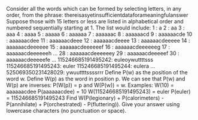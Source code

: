 
Consider all the words which can be formed by selecting letters, in any order, from the phrase:
thereisasyetinsufficientdataforameaningfulanswer
Suppose those with 15 letters or less are listed in alphabetical order and numbered sequentially starting at 1.
The list would include:
1 : a
2 : aa
3 : aaa
4 : aaaa
5 : aaaaa
6 : aaaaaa
7 : aaaaaac
8 : aaaaaacd
9 : aaaaaacde
10 : aaaaaacdee
11 : aaaaaacdeee
12 : aaaaaacdeeee
13 : aaaaaacdeeeee
14 : aaaaaacdeeeeee
15 : aaaaaacdeeeeeef
16 : aaaaaacdeeeeeeg
17 : aaaaaacdeeeeeeh
...
28 : aaaaaacdeeeeeey
29 : aaaaaacdeeeeef
30 : aaaaaacdeeeeefe
...
115246685191495242: euleoywuttttsss
115246685191495243: euler
115246685191495244: eulera
...
525069350231428029: ywuuttttssssrrr
Define P(w) as the position of the word w.
Define W(p) as the word in position p.
We can see that P(w) and W(p) are inverses: P(W(p)) = p and W(P(w)) = w.
Examples:
W(10) = aaaaaacdee
P(aaaaaacdee) = 10
W(115246685191495243) = euler
P(euler) = 115246685191495243
Find W(P(legionary) + P(calorimeters) - P(annihilate) + P(orchestrated) - P(fluttering)).
Give your answer using lowercase characters (no punctuation or space).
